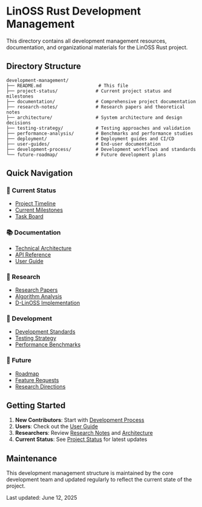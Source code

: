 # LinOSS Rust Development Management

This directory contains all development management resources, documentation, and organizational materials for the LinOSS Rust project.

## Directory Structure

```
development-management/
├── README.md                     # This file
├── project-status/              # Current project status and milestones
├── documentation/               # Comprehensive project documentation
├── research-notes/              # Research papers and theoretical notes
├── architecture/                # System architecture and design decisions
├── testing-strategy/            # Testing approaches and validation
├── performance-analysis/        # Benchmarks and performance studies
├── deployment/                  # Deployment guides and CI/CD
├── user-guides/                 # End-user documentation
├── development-process/         # Development workflows and standards
└── future-roadmap/              # Future development plans
```

## Quick Navigation

### 🎯 Current Status
- [Project Timeline](project-status/timeline.md)
- [Current Milestones](project-status/milestones.md)
- [Task Board](project-status/task-board.md)

### 📚 Documentation
- [Technical Architecture](architecture/system-overview.md)
- [API Reference](documentation/api-reference.md)
- [User Guide](user-guides/getting-started.md)

### 🔬 Research
- [Research Papers](research-notes/papers.md)
- [Algorithm Analysis](research-notes/algorithm-analysis.md)
- [D-LinOSS Implementation](research-notes/dlinoss-research.md)

### 🚀 Development
- [Development Standards](development-process/coding-standards.md)
- [Testing Strategy](testing-strategy/test-plan.md)
- [Performance Benchmarks](performance-analysis/benchmarks.md)

### 🔮 Future
- [Roadmap](future-roadmap/roadmap.md)
- [Feature Requests](future-roadmap/feature-requests.md)
- [Research Directions](future-roadmap/research-directions.md)

## Getting Started

1. **New Contributors**: Start with [Development Process](development-process/onboarding.md)
2. **Users**: Check out the [User Guide](user-guides/getting-started.md)
3. **Researchers**: Review [Research Notes](research-notes/) and [Architecture](architecture/)
4. **Current Status**: See [Project Status](project-status/) for latest updates

## Maintenance

This development management structure is maintained by the core development team and updated regularly to reflect the current state of the project.

Last updated: June 12, 2025
